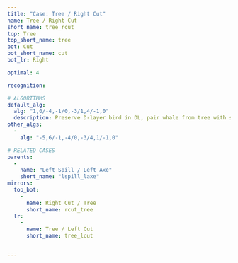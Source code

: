 ```yaml
---
title: "Case: Tree / Right Cut"
name: Tree / Right Cut
short_name: tree_rcut
top: Tree
top_short_name: tree
bot: Cut
bot_short_name: cut
bot_lr: Right

optimal: 4

recognition:

# ALGORITHMS
default_alg:
  alg: "1,0/-4,-1/0,-3/1,4/-1,0"
  description: Preserve D-layer bird in DL, pair whale from tree with same-color bird.
other_algs:
  -
    alg: "-5,6/-1,-4/0,-3/4,1/-1,0"

# RELATED CASES
parents:
  -
    name: "Left Spill / Left Axe"
    short_name: "lspill_laxe"
mirrors:
  top_bot:
    -
      name: Right Cut / Tree
      short_name: rcut_tree
  lr:
    -
      name: Tree / Left Cut
      short_name: tree_lcut


---
```


